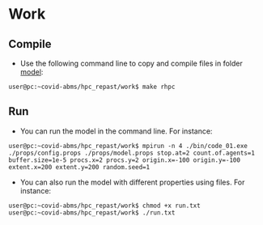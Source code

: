 # Work

## Compile
- Use the following command line to copy and compile files in folder [model](../model/):
```console
user@pc:~covid-abms/hpc_repast/work$ make rhpc
```

## Run
- You can run the model in the command line. For instance:
```console
user@pc:~covid-abms/hpc_repast/work$ mpirun -n 4 ./bin/code_01.exe ./props/config.props ./props/model.props stop.at=2 count.of.agents=1 buffer.size=1e-5 procs.x=2 procs.y=2 origin.x=-100 origin.y=-100 extent.x=200 extent.y=200 random.seed=1
```
- You can also run the model with different properties using files. For instance:
```console
user@pc:~covid-abms/hpc_repast/work$ chmod +x run.txt
user@pc:~covid-abms/hpc_repast/work$ ./run.txt
```
